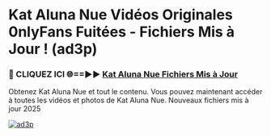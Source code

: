 # Kat Aluna Nue Vidéos Originales 0nlyFans Fuitées - Fichiers Mis à Jour ! (ad3p)

<h3>🔴 CLIQUEZ ICI 🌐==►► <a href="https://tinyurl.com/2pmr4ezf" rel="nofollow">Kat Aluna Nue Fichiers Mis à Jour</a></h3>

Obtenez Kat Aluna Nue et tout le contenu. Vous pouvez maintenant accéder à toutes les vidéos et photos de Kat Aluna Nue. Nouveaux fichiers mis à jour 2025

[![ad3p](https://i.imgur.com/6SNvagu.gif)](https://tinyurl.com/2pmr4ezf)
